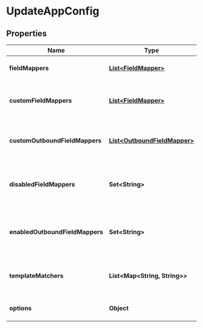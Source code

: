 

# UpdateAppConfig


## Properties

| Name | Type | Description | Notes |
|------------ | ------------- | ------------- | -------------|
|**fieldMappers** | [**List&lt;FieldMapper&gt;**](FieldMapper.md) | list of default field mappers |  [optional] |
|**customFieldMappers** | [**List&lt;FieldMapper&gt;**](FieldMapper.md) | list of custom field mappers by a user |  [optional] |
|**customOutboundFieldMappers** | [**List&lt;OutboundFieldMapper&gt;**](OutboundFieldMapper.md) | list of custom outbound field mappers |  [optional] |
|**disabledFieldMappers** | **Set&lt;String&gt;** | list of disabled inbound field mappers by id |  [optional] |
|**enabledOutboundFieldMappers** | **Set&lt;String&gt;** | list of enabled outbound field mappers by id |  [optional] |
|**templateMatchers** | **List&lt;Map&lt;String, String&gt;&gt;** | template field matchers defined by a user |  [optional] |
|**options** | **Object** | app specific options |  [optional] |



